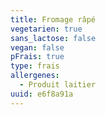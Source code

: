 ```yaml
---
title: Fromage râpé
vegetarien: true
sans_lactose: false
vegan: false
pFrais: true
type: frais
allergenes:
  - Produit laitier
uuid: e6f8a91a
---
```


